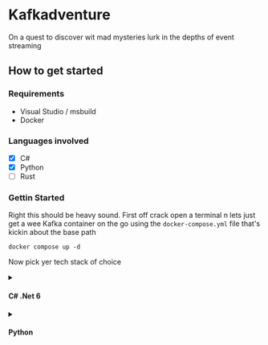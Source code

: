 # Kafkadventure

On a quest to discover wit mad mysteries lurk in the depths of event streaming

## How to get started

### Requirements
- Visual Studio / msbuild
- Docker

### Languages involved
 - [X] C#
 - [X] Python
 - [ ] Rust

### Gettin Started

Right this should be heavy sound. First off crack open a terminal n lets just get a wee Kafka container on the go using the `docker-compose.yml` file that's kickin about the base path

`docker compose up -d`

Now pick yer tech stack of choice

<details>
    <summary><h4>C# .Net 6</h4></summary>
    Don't be a shitebag; get the cli out
    
    `cd .\dotnet`

    `dotnet build`  
    `dotnet watch --project KA.KafkaOrchestrator\KA.KafkaOrchestrator_Demo.csproj`
</details>

<details>
    <summary><h4>Python</h4></summary>
    Optional but recommended: create a new venv first

    `cd .\python`

    `pip install kafka-python`  
    `dotnet watch --project KA.KafkaOrchestrator\KA.KafkaOrchestrator_Demo.csproj`
</details>
